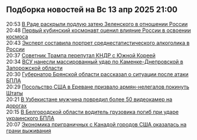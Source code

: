 <h2>Подборка новостей на Вс 13 апр 2025 21:00</h2><!--2025-04-13 20:53:34-->
<div class="rssn table">
  <div><span class="smaller gray hspace">20:53</span> <a class="nodecor" href="https://ria.ru/20250413/zelenskiy-2011044740.html">В Раде раскрыли подлую затею Зеленского в отношении России</a></div>
</div>
<div class="rssn table">
  <div><span class="smaller gray hspace">20:48</span> <a class="nodecor" href="https://ria.ru/20250413/kosmos-2011044251.html">Первый кубинский космонавт оценил влияние России в освоении космоса</a></div>
</div>
<div class="rssn table">
  <div><span class="smaller gray hspace">20:43</span> <a class="nodecor" href="https://ria.ru/20250413/alkogol-2011043796.html">Эксперт составила портрет среднестатистического алкоголика в России</a></div>
</div>
<div class="rssn table">
  <div><span class="smaller gray hspace">20:37</span> <a class="nodecor" href="https://ria.ru/20250413/sovetnik-2011043530.html">Советник Трампа перепутал КНДР с Южной Кореей</a></div>
</div>
<div class="rssn table">
  <div><span class="smaller gray hspace">20:34</span> <a class="nodecor" href="https://ria.ru/20250413/vsu-2011043292.html">ВСУ нанесли массированный удар по Каменке-Днепровской в Запорожской области</a></div>
</div>
<div class="rssn table">
  <div><span class="smaller gray hspace">20:30</span> <a class="nodecor" href="https://ria.ru/20250413/bpla-2011042933.html">Губернатор Брянской области рассказал о ситуации после атаки БПЛА</a></div>
</div>
<div class="rssn table">
  <div><span class="smaller gray hspace">20:29</span> <a class="nodecor" href="https://ria.ru/20250413/ssha-2011042739.html">Посольство США в Ереване призвало армян-нелегалов покинуть Штаты</a></div>
</div>
<div class="rssn table">
  <div><span class="smaller gray hspace">20:21</span> <a class="nodecor" href="https://ria.ru/20250413/kamery-2011042354.html">В Узбекистане мужчина повредил более 50 видеокамер на дорогах</a></div>
</div>
<div class="rssn table">
  <div><span class="smaller gray hspace">20:15</span> <a class="nodecor" href="https://ria.ru/20250413/vsu-2011042186.html">В Белгородской области водитель грузовика погиб при ударе украинского БПЛА</a></div>
</div>
<div class="rssn table">
  <div><span class="smaller gray hspace">20:07</span> <a class="nodecor" href="https://ria.ru/20250413/ssha-2011041727.html">Экономика приграничных с Канадой городов США оказалась на грани выживания</a></div>
</div>